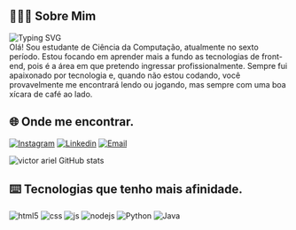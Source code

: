 ## 🧔🏼‍♂️ Sobre Mim
![Typing SVG](https://readme-typing-svg.demolab.com?font=Fira+Code&duration=3500&pause=1000&color=F7F7F7FF&vCenter=true&width=435&lines=Front-end+developer+%F0%9F%A7%91%F0%9F%8F%BC%E2%80%8D%F0%9F%92%BB%F0%9F%92%BB;Em+desenvolvimento%F0%9F%94%A7;Melhor+a+cada+dia+%F0%9F%93%88)
<br>
Olá! Sou estudante de Ciência da Computação, atualmente no sexto período. Estou focando em aprender mais a fundo as tecnologias de front-end, pois é a área em que pretendo ingressar profissionalmente. Sempre fui apaixonado por tecnologia e, quando não estou codando, você provavelmente me encontrará lendo ou jogando, mas sempre com uma boa xícara de café ao lado.
## 🌐 Onde me encontrar.
[![Instagram](https://img.shields.io/badge/Instagram-E4405F?style=for-the-badge&logo=instagram&logoColor=white)](https://www.instagram.com/imvictorariel/)
[![Linkedin](https://img.shields.io/badge/LinkedIn-0077B5?style=for-the-badge&logo=linkedin&logoColor=white)](https://www.linkedin.com/in/victor-lima-043b61286)
[![Email](https://img.shields.io/badge/Gmail-D14836?style=for-the-badge&logo=gmail&logoColor=white)](victorarielima@gmail.com) 
<br>

![ victor ariel GitHub stats](https://github-readme-stats.vercel.app/api?username=victorarielima&show_icons=true&theme=midnight-purple)
<br>
## ⌨️ Tecnologias que tenho mais afinidade.
<div style="display: inline_block">
  <img align="center" alt="html5" src="https://img.shields.io/badge/HTML5-E34F26?style=for-the-badge&logo=html5&logoColor=white" />
  <img align="center" alt="css" src="https://img.shields.io/badge/CSS3-1572B6?style=for-the-badge&logo=css3&logoColor=white" />
  <img align="center" alt="js" src="https://img.shields.io/badge/JavaScript-F7DF1E?style=for-the-badge&logo=javascript&logoColor=black" />
  <img align="center" alt="nodejs" src="https://img.shields.io/badge/Node.js-43853D?style=for-the-badge&logo=node.js&logoColor=white" />
  <img align="center" alt="Python" src= "https://img.shields.io/badge/Python-14354C?style=for-the-badge&logo=python&logoColor=white "/>
  <img align="center" alt="Java" src= "https://img.shields.io/badge/Java-ED8B00?style=for-the-badge&logo=openjdk&logoColor=white"/>
</div><br/>



